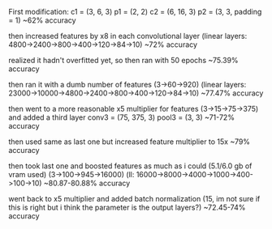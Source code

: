 First modification:
c1 = (3, 6, 3)
p1 = (2, 2)
c2 = (6, 16, 3)
p2 = (3, 3, padding = 1)
~62% accuracy


then increased features by x8 in each convolutional layer (linear layers: 4800->2400->800->400->120->84->10)
~72% accuracy

realized it hadn't overfitted yet, so then ran with 50 epochs
~75.39% accuracy

then ran it with a dumb number of features (3->60->920) (linear layers: 23000->10000->4800->2400->800->400->120->84->10)
~77.47% accuracy

then went to a more reasonable x5 multiplier for features (3->15->75->375) and added a third layer
conv3 = (75, 375, 3)
pool3 = (3, 3)
~71-72% accuracy

then used same as last one but increased feature multiplier to 15x
~79% accuracy

then took last one and boosted features as much as i could (5.1/6.0 gb of vram used) (3->100->945->16000) (ll: 16000->8000->4000->1000->400->100->10)
~80.87-80.88% accuracy

went back to x5 multiplier and added batch normalization (15, im not sure if this is right but i think the parameter is the output layers?)
~72.45-74% accuracy
